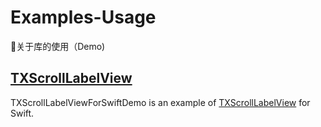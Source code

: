 # Examples-Usage

📝关于库的使用（Demo)

## [TXScrollLabelView](https://github.com/tingxins/TXScrollLabelView)

TXScrollLabelViewForSwiftDemo is an example of [TXScrollLabelView](https://github.com/tingxins/TXScrollLabelView) for Swift.


